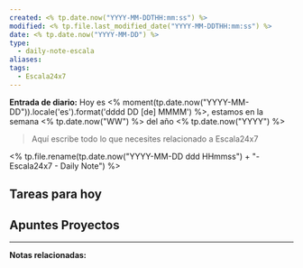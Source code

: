 ```yaml
---
created: <% tp.date.now("YYYY-MM-DDTHH:mm:ss") %>
modified: <% tp.file.last_modified_date("YYYY-MM-DDTHH:mm:ss") %>
date: <% tp.date.now("YYYY-MM-DD") %>
type:
  - daily-note-escala
aliases: 
tags:
  - Escala24x7
---
```

**Entrada de diario:** 
Hoy es <% moment(tp.date.now("YYYY-MM-DD")).locale('es').format('dddd DD [de] MMMM') %>, estamos en la semana <% tp.date.now("WW") %> del año <% tp.date.now("YYYY") %>

> Aquí escribe todo lo que necesites relacionado a Escala24x7

<% tp.file.rename(tp.date.now("YYYY-MM-DD ddd HHmmss") + "-Escala24x7 - Daily Note") %>

## Tareas para hoy


## Apuntes Proyectos




----
**Notas relacionadas:**